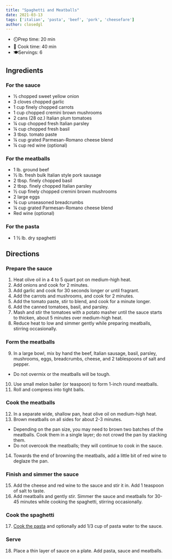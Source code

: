 ```yaml
---
title: "Spaghetti and Meatballs"
date: 2021-03-13
tags: ['italian', 'pasta', 'beef', 'pork', 'cheesefare']
author: closedgl
---
```


- ⏲️Prep time: 20 min
- 🍳 Cook time: 40 min
- 🍽️Servings: 6

## Ingredients

### For the sauce

- ½ chopped sweet yellow onion
- 3 cloves chopped garlic
- 1 cup finely chopped carrots
- 1 cup chopped cremini brown mushrooms
- 2 cans (28 oz.) Italian plum tomatoes
- ¼ cup chopped fresh Italian parsley
- ¼ cup chopped fresh basil
- 3 tbsp. tomato paste
- ¼ cup grated Parmesan-Romano cheese blend
- ¼ cup red wine (optional)

### For the meatballs

- 1 lb. ground beef
- ½ lb. fresh bulk Italian style pork sausage
- 2 tbsp. finely chopped basil
- 2 tbsp. finely chopped Italian parsley
- ½ cup finely chopped cremini brown mushrooms
- 2 large eggs
- ¾ cup unseasoned breadcrumbs
- ¼ cup grated Parmesan-Romano cheese blend
- Red wine (optional)

### For the pasta

- 1 ½ lb. dry spaghetti

## Directions

### Prepare the sauce

1. Heat olive oil in a 4 to 5 quart pot on medium-high heat.
2. Add onions and cook for 2 minutes.
3. Add garlic and cook for 30 seconds longer or until fragrant.
4. Add the carrots and mushrooms, and cook for 2 minutes.
5. Add the tomato paste, stir to blend, and cook for a minute longer.
6. Add the canned tomatoes, basil, and parsley.
7. Mash and stir the tomatoes with a potato masher until the sauce starts to thicken, about 5 minutes over medium-high heat.
8. Reduce heat to low and simmer gently while preparing meatballs, stirring occasionally.

### Form the meatballs

9. In a large bowl, mix by hand the beef, Italian sausage, basil, parsley, mushrooms, eggs, breadcrumbs, cheese, and 2 tablespoons of salt and pepper.
  - Do not overmix or the meatballs will be tough.
10. Use small melon baller (or teaspoon) to form 1-inch round meatballs.
11. Roll and compress into tight balls.

### Cook the meatballs

12. In a separate wide, shallow pan, heat olive oil on medium-high heat.
13. Brown meatballs on all sides for about 2-3 minutes.
  - Depending on the pan size, you may need to brown two batches of the meatballs. Cook them in a single layer; do not crowd the pan by stacking them.
  - Do not overcook the meatballs; they will continue to cook in the sauce.
14. Towards the end of browning the meatballs, add a little bit of red wine to deglaze the pan.

### Finish and simmer the sauce

15. Add the cheese and red wine to the sauce and stir it in. Add 1 teaspoon of salt to taste.
16. Add meatballs and gently stir. Simmer the sauce and meatballs for 30-45 minutes while cooking the spaghetti, stirring occasionally.

### Cook the spaghetti

17. [Cook the pasta](/recipe/pasta) and optionally add 1/3 cup of pasta water to the sauce.
### Serve

18. Place a thin layer of sauce on a plate. Add pasta, sauce and meatballs.
